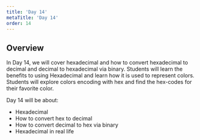 ```yaml
---
title: 'Day 14'
metaTitle: 'Day 14'
order: 14
---
```


## Overview

In Day 14, we will cover hexadecimal and how to convert hexadecimal to decimal and decimal to hexadecimal via binary. Students will learn the benefits to using Hexadecimal and learn how it is used to represent colors. Students will explore colors encoding with hex and find the hex-codes for their favorite color.

Day 14 will be about: 

* Hexadecimal
* How to convert hex to decimal
* How to convert decimal to hex via binary
* Hexadecimal in real life